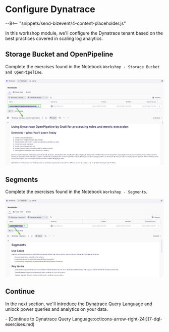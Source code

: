 # Configure Dynatrace
<!--TODO: Update bizevent code snippet -->
--8<-- "snippets/send-bizevent/4-content-placeholder.js"

In this workshop module, we'll configure the Dynatrace tenant based on the best practices covered in scaling log analytics.

## Storage Bucket and OpenPipeline

Complete the exercises found in the Notebook `Workshop - Storage Bucket and OpenPipeline`.

![OpenPipeline](./img/configure-dynatrace_notebook_openpipeline.png)

## Segments

Complete the exercises found in the Notebook `Workshop - Segments`.

![Segments](./img/configure-dynatrace_notebook_segments.png)

## Continue

In the next section, we'll introduce the Dynatrace Query Language and unlock power queries and analytics on your data.

<div class="grid cards" markdown>
- [Continue to Dynatrace Query Language:octicons-arrow-right-24:](7-dql-exercises.md)
</div>